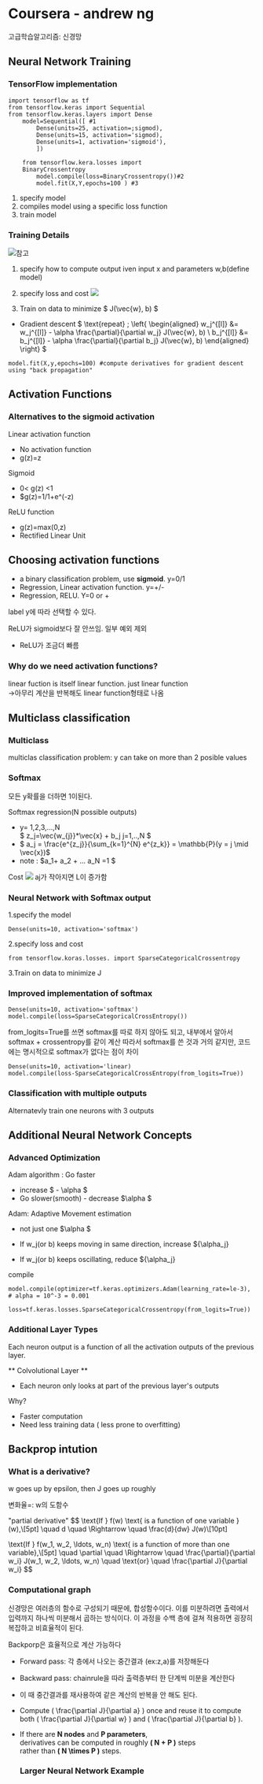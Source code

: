 # Coursera - andrew ng
고급학습알고리즘: 신경망

## Neural Network Training
### TensorFlow implementation
```
import tensorflow as tf
from tensorflow.keras import Sequential
from tensorflow.keras.layers import Dense
    model=Sequential([ #1
        Dense(units=25, activation=;sigmod),
        Dense(units=15, activation='sigmod),
        Dense(units=1, activation='sigmoid'),
        ])
    
    from tensorflow.kera.losses import
    BinaryCrossentropy
        model.compile(loss=BinaryCrossentropy())#2
        model.fit(X,Y,epochs=100 ) #3
```
1. specify model
2. compiles model using a specific loss function
3. train model

### Training Details
![참고](./image/image09.png)
1. specify how to compute output iven input x and parameters w,b(define model)

2. specify loss and cost
![](./image/image10.png)
3. Train on data to minimize $ J(\vec{w}, b) $
- Gradient descent
$
\text{repeat} \; \left\{ 
\begin{aligned}
w_j^{[l]} &= w_j^{[l]} - \alpha \frac{\partial}{\partial w_j} J(\vec{w}, b) \\
b_j^{[l]} &= b_j^{[l]} - \alpha \frac{\partial}{\partial b_j} J(\vec{w}, b)
\end{aligned}
\right\}
$
```
model.fit(X,y,epochs=100) #compute derivatives for gradient descent using "back propagation"
```

## Activation Functions
### Alternatives to the sigmoid activation
Linear activation function
- No activation function
- g(z)=z

Sigmoid
- 0< g(z) <1
- $g(z)=1/1+e^(-z)

ReLU function
- g(z)=max(0,z)
- Rectified Linear Unit

## Choosing activation functions
- a binary classification problem, use **sigmoid**. y=0/1
- Regression, Linear activation function. y=+/-
- Regression, RELU. Y=0 or +

label y에 따라 선택할 수 있다. 

ReLU가 sigmoid보다 잘 안쓰임. 일부 예외 제외
- ReLU가 조금더 빠름

### Why do we need activation functions?

linear fuction is itself linear function. just linear function  
->아무리 계산을 반복해도 linear function형태로 나옴

## Multiclass classification
### Multiclass
multiclas classification problem: y can take on more than 2 posible values

### Softmax
모든 y확률을 더하면 1이된다.

Softmax regression(N possible outputs)
- y= 1,2,3,...,N  
$ z_j=\vec{w_{j}}*\vec{x} + b_j  j=1,..,N $
- $ a_j = \frac{e^{z_j}}{\sum_{k=1}^{N} e^{z_k}} = \mathbb{P}(y = j \mid \vec{x})$
- note : $a_1+ a_2 + ... a_N =1 $

Cost
![](./image/image11.png)
aj가 작아지면 L이 증가함 

### Neural Network with Softmax output
1.specify the model
```
Dense(units=10, activation='softmax')
```
2.specify loss and cost
```
from tensorflow.koras.losses. import SparseCategoricalCrossentropy
```

3.Train on data to minimize J

### Improved implementation of softmax
```
Dense(units=10, activation='softmax')
model.compile(loss=SparseCategoricalCrossEntropy())
```
from_logits=True를 쓰면 softmax를 따로 하지 않아도 되고,
내부에서 알아서 softmax + crossentropy를 같이 계산
따라서 softmax를 쓴 것과 거의 같지만, 코드에는 명시적으로 softmax가 없다는 점이 차이
```
Dense(units=10, activation='linear)
model.compile(loss-SparseCategoricalCrossEntropy(from_logits=True))
```

### Classification with multiple outputs
Alternatevly train one neurons with 3 outputs

## Additional Neural Network Concepts
### Advanced Optimization
 Adam algorithm : Go faster 
- increase $ - \alpha $
- Go slower(smooth) - decrease $\alpha $

Adam: Adaptive Movement estimation
- not just one $\alpha $

- If w_j(or b) keeps moving in same direction, increase ${\alpha_j}
- If w_j(or b) keeps oscillating, reduce ${\alpha_j}

compile
```
model.compile(optimizer=tf.keras.optimizers.Adam(learning_rate=le-3),  # alpha = 10^-3 = 0.001
    loss=tf.keras.losses.SparseCategoricalCrossentropy(from_logits=True))
```
### Additional Layer Types
Each neuron output is a function of all the activation outputs of the previous layer.

**  Colvolutional Layer **
- Each neuron only looks at part of the previous layer's outputs

Why?
- Faster computation
- Need less training data ( less prone to overfitting)

## Backprop intution
### What is a derivative?
w goes up by epsilon, then J goes up roughly

변화율=: w의 도함수

"partial derivative"
$$
\text{If } f(w) \text{ is a function of one variable } (w),\\[5pt]
\quad d \quad \Rightarrow \quad \frac{d}{dw} J(w)\\[10pt]

\text{If } f(w_1, w_2, \ldots, w_n) \text{ is a function of more than one variable},\\[5pt]
\quad \partial \quad \Rightarrow \quad \frac{\partial}{\partial w_i} J(w_1, w_2, \ldots, w_n) 
\quad \text{or} \quad \frac{\partial J}{\partial w_i}
$$

### Computational graph
신경망은 여러층의 함수로 구성되기 때문에, 합성함수이다. 
이를 미분하려면 출력에서 입력까지 하나씩 미분해서 곱하는 방식이다.
이 과정을 수백 층에 걸쳐 적용하면 굉장히 복잡하고 비효율적이 된다.

Backporp은 효율적으로 계산 가능하다
- Forward pass: 각 층에서 나오는 중간결과 (ex:z,a)를 저장해둔다
- Backward pass: chainrule을 따라 출력층부터 한 단계씩 미분을 계산한다
- 이 때 중간결과를 재사용하여 같은 계산의 반복을 안 해도 된다.

- Compute \( \frac{\partial J}{\partial a} \) once and reuse it to compute  
  both \( \frac{\partial J}{\partial w} \) and \( \frac{\partial J}{\partial b} \).

- If there are **N nodes** and **P parameters**,  
  derivatives can be computed in roughly **\( N + P \)** steps  
  rather than **\( N \times P \)** steps.

  ### Larger Neural Network Example

  